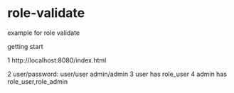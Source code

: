 # role-validate
example for role  validate


getting start

1 http://localhost:8080/index.html

2 user/password:  user/user   admin/admin
3 user has role_user
4 admin has role_user,role_admin

